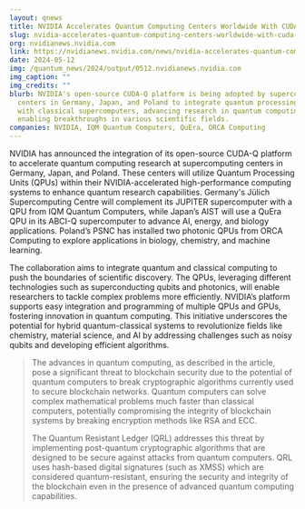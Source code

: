 ```yaml
---
layout: qnews
title: NVIDIA Accelerates Quantum Computing Centers Worldwide With CUDA-Q Platform
slug: nvidia-accelerates-quantum-computing-centers-worldwide-with-cuda-q-platform
org: nvidianews.nvidia.com
link: https://nvidianews.nvidia.com/news/nvidia-accelerates-quantum-computing-centers-worldwide-with-cuda-q-platform
date: 2024-05-12
img: /quantum_news/2024/output/0512.nvidianews.nvidia.com
img_caption: ""
img_credits: ""
blurb: NVIDIA's open-source CUDA-Q platform is being adopted by supercomputing
  centers in Germany, Japan, and Poland to integrate quantum processing units
  with classical supercomputers, advancing research in quantum computing and
  enabling breakthroughs in various scientific fields.
companies: NVIDIA, IQM Quantum Computers, QuEra, ORCA Computing
---
```


NVIDIA has announced the integration of its open-source CUDA-Q platform to accelerate quantum computing research at supercomputing centers in Germany, Japan, and Poland. These centers will utilize Quantum Processing Units (QPUs) within their NVIDIA-accelerated high-performance computing systems to enhance quantum research capabilities. Germany's Jülich Supercomputing Centre will complement its JUPITER supercomputer with a QPU from IQM Quantum Computers, while Japan’s AIST will use a QuEra QPU in its ABCI-Q supercomputer to advance AI, energy, and biology applications. Poland’s PSNC has installed two photonic QPUs from ORCA Computing to explore applications in biology, chemistry, and machine learning.

The collaboration aims to integrate quantum and classical computing to push the boundaries of scientific discovery. The QPUs, leveraging different technologies such as superconducting qubits and photonics, will enable researchers to tackle complex problems more efficiently. NVIDIA’s platform supports easy integration and programming of multiple QPUs and GPUs, fostering innovation in quantum computing. This initiative underscores the potential for hybrid quantum-classical systems to revolutionize fields like chemistry, material science, and AI by addressing challenges such as noisy qubits and developing efficient algorithms.

> The advances in quantum computing, as described in the article, pose a significant threat to blockchain security due to the potential of quantum computers to break cryptographic algorithms currently used to secure blockchain networks. Quantum computers can solve complex mathematical problems much faster than classical computers, potentially compromising the integrity of blockchain systems by breaking encryption methods like RSA and ECC.
>
> The Quantum Resistant Ledger (QRL) addresses this threat by implementing post-quantum cryptographic algorithms that are designed to be secure against attacks from quantum computers. QRL uses hash-based digital signatures (such as XMSS) which are considered quantum-resistant, ensuring the security and integrity of the blockchain even in the presence of advanced quantum computing capabilities.